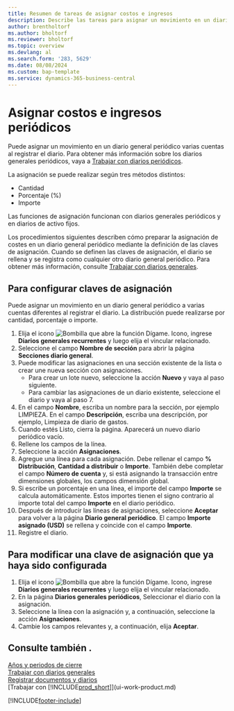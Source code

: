 ```yaml
---
title: Resumen de tareas de asignar costos e ingresos
description: Describe las tareas para asignar un movimiento en un diario general periódico a varias cuentas diferentes al registrar el diario.
author: brentholtorf
ms.author: bholtorf
ms.reviewer: bholtorf
ms.topic: overview
ms.devlang: al
ms.search.form: '283, 5629'
ms.date: 08/08/2024
ms.custom: bap-template
ms.service: dynamics-365-business-central
---
```


# <a name="allocate-recurring-costs-and-income"></a>Asignar costos e ingresos periódicos

Puede asignar un movimiento en un diario general periódico varias cuentas al registrar el diario. Para obtener más información sobre los diarios generales periódicos, vaya a [Trabajar con diarios periódicos](ui-work-general-journals.md#work-with-recurring-journals). 

La asignación se puede realizar según tres métodos distintos:

* Cantidad
* Porcentaje (%)
* Importe

Las funciones de asignación funcionan con diarios generales periódicos y en diarios de activo fijos.
<!--You can also distribute the cost or revenue of a line to an intercompany partner when you post a sales or purchase document. When you post the document, a line will be posted in your general journal, and a corresponding line will be created in the intercompany outbox.-->

Los procedimientos siguientes describen cómo preparar la asignación de costes en un diario general periódico mediante la definición de las claves de asignación. Cuando se definen las claves de asignación, el diario se rellena y se registra como cualquier otro diario general periódico. Para obtener más información, consulte [Trabajar con diarios generales](ui-work-general-journals.md).

## <a name="to-set-up-allocation-keys"></a>Para configurar claves de asignación

Puede asignar un movimiento en un diario general periódico a varias cuentas diferentes al registrar el diario. La distribución puede realizarse por cantidad, porcentaje o importe.  

1. Elija el icono ![Bombilla que abre la función Dígame.](media/ui-search/search_small.png "Dígame qué desea hacer") Icono, ingrese **Diarios generales recurrentes** y luego elija el vincular relacionado.
2. Seleccione el campo **Nombre de sección** para abrir la página **Secciones diario general**.
3. Puede modificar las asignaciones en una sección existente de la lista o crear une nueva sección con asignaciones.
   * Para crear un lote nuevo, seleccione la acción **Nuevo** y vaya al paso siguiente.
   * Para cambiar las asignaciones de un diario existente, seleccione el diario y vaya al paso 7.    
4. En el campo **Nombre**, escriba un nombre para la sección, por ejemplo LIMPIEZA. En el campo **Descripción**, escriba una descripción, por ejemplo, Limpieza de diario de gastos.
5. Cuando estés Listo, cierra la página. Aparecerá un nuevo diario periódico vacío.
6. Rellene los campos de la línea.
7. Seleccione la acción **Asignaciones**.
8. Agregue una línea para cada asignación. Debe rellenar el campo **% Distribución**, **Cantidad a distribuir** o **Importe**. También debe completar el campo  **Número de cuenta**  y, si está asignando la transacción entre dimensiones globales, los campos dimensión global.
9. Si escribe un porcentaje en una línea, el importe del campo **Importe** se calcula automáticamente. Estos importes tienen el signo contrario al importe total del campo **Importe** en el diario periódico.
10. Después de introducir las líneas de asignaciones, seleccione **Aceptar** para volver a la página **Diario general periódico**. El campo **Importe asignado (USD)** se rellena y coincide con el campo **Importe**.
11. Registre el diario.

## <a name="to-change-an-allocation-key-that-has-already-been-set-up"></a>Para modificar una clave de asignación que ya haya sido configurada

1. Elija el icono ![Bombilla que abre la función Dígame.](media/ui-search/search_small.png "Dígame qué desea hacer") Icono, ingrese **Diarios generales recurrentes** y luego elija el vincular relacionado.
2. En la página  **Diarios generales periódicos**, Seleccionar el diario con la asignación.
3. Seleccione la línea con la asignación y, a continuación, seleccione la acción **Asignaciones**.
4. Cambie los campos relevantes y, a continuación, elija **Aceptar**.

## <a name="see-also"></a>Consulte también .

[Años y periodos de cierre](year-close-years-periods.md)    
[Trabajar con diarios generales](ui-work-general-journals.md)    
[Registrar documentos y diarios](ui-post-documents-journals.md)    
[Trabajar con [!INCLUDE[prod_short](includes/prod_short.md)]](ui-work-product.md)  


[!INCLUDE[footer-include](includes/footer-banner.md)]
